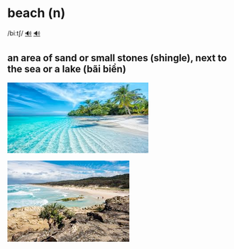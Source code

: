 # beach (n)

/biːtʃ/ [🔊](https://www.oxfordlearnersdictionaries.com/media/english/uk_pron/b/bea/beach/beach__gb_2.mp3) [🔊](https://www.oxfordlearnersdictionaries.com/media/english/us_pron/b/bea/beach/beach__us_1.mp3)

## an area of sand or small stones (shingle), next to the sea or a lake (bãi biển)

![beach-1](beach-1.png)

![beach-2](beach-2.png)